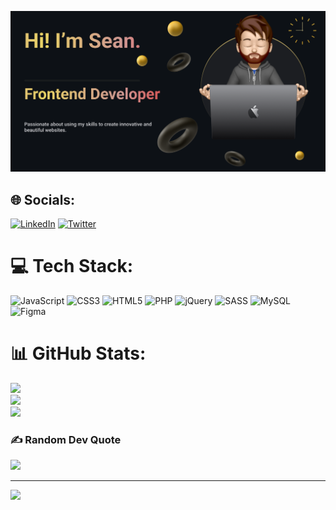 ![](seanbuckle-banner.png)

## 🌐 Socials:
[![LinkedIn](https://img.shields.io/badge/LinkedIn-0A66C2.svg?style=for-the-badge&logo=linkedin&logoColor=white)](https://linkedin.com/in/seanbuckle) [![Twitter](https://img.shields.io/badge/Twitter-1D9BF0.svg?style=for-the-badge&logo=Twitter&logoColor=white)](https://twitter.com/seanlbuckle) 

# 💻 Tech Stack:
![JavaScript](https://img.shields.io/badge/javascript-F7DF1E.svg?style=for-the-badge&logo=javascript&logoColor=black) ![CSS3](https://img.shields.io/badge/css3-1572B6.svg?style=for-the-badge&logo=css3&logoColor=white) ![HTML5](https://img.shields.io/badge/html5-E34F26.svg?style=for-the-badge&logo=html5&logoColor=white) ![PHP](https://img.shields.io/badge/php-777BB4.svg?style=for-the-badge&logo=php&logoColor=white) ![jQuery](https://img.shields.io/badge/jquery-0769AD.svg?style=for-the-badge&logo=jquery&logoColor=white) ![SASS](https://img.shields.io/badge/SASS-CC6699.svg?style=for-the-badge&logo=SASS&logoColor=white) ![MySQL](https://img.shields.io/badge/mysql-4479A1.svg?style=for-the-badge&logo=mysql&logoColor=white) 	![Figma](https://img.shields.io/badge/figma-F24E1E.svg?style=for-the-badge&logo=figma&logoColor=white)
# 📊 GitHub Stats:
![](https://github-readme-stats.vercel.app/api?username=seanbuckle&theme=dark&hide_border=true&include_all_commits=false&count_private=false)<br/>
![](https://github-readme-streak-stats.herokuapp.com/?user=seanbuckle&theme=dark&hide_border=true)<br/>
![](https://github-readme-stats.vercel.app/api/top-langs/?username=seanbuckle&theme=dark&hide_border=true&include_all_commits=false&count_private=false&layout=compact)

### ✍️ Random Dev Quote
![](https://quotes-github-readme.vercel.app/api?type=horizontal&theme=dark)

---
[![](https://visitcount.itsvg.in/api?id=seanbuckle&icon=0&color=1)](https://visitcount.itsvg.in)
